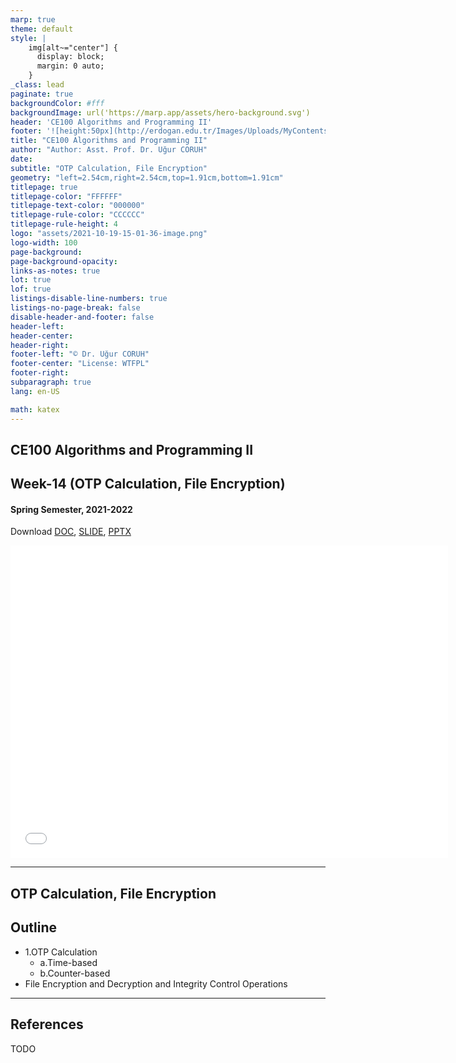 ```yaml
---
marp: true
theme: default
style: |
    img[alt~="center"] {
      display: block;
      margin: 0 auto;
    }
_class: lead
paginate: true
backgroundColor: #fff
backgroundImage: url('https://marp.app/assets/hero-background.svg')
header: 'CE100 Algorithms and Programming II'
footer: '![height:50px](http://erdogan.edu.tr/Images/Uploads/MyContents/L_379-20170718142719217230.jpg) RTEU CE100 Week-14'
title: "CE100 Algorithms and Programming II"
author: "Author: Asst. Prof. Dr. Uğur CORUH"
date:
subtitle: "OTP Calculation, File Encryption"
geometry: "left=2.54cm,right=2.54cm,top=1.91cm,bottom=1.91cm"
titlepage: true
titlepage-color: "FFFFFF"
titlepage-text-color: "000000"
titlepage-rule-color: "CCCCCC"
titlepage-rule-height: 4
logo: "assets/2021-10-19-15-01-36-image.png"
logo-width: 100 
page-background:
page-background-opacity:
links-as-notes: true
lot: true
lof: true
listings-disable-line-numbers: true
listings-no-page-break: false
disable-header-and-footer: false
header-left:
header-center:
header-right:
footer-left: "© Dr. Uğur CORUH"
footer-center: "License: WTFPL"
footer-right:
subparagraph: true
lang: en-US 

math: katex
---
```


<!-- _backgroundColor: aquq -->

<!-- _color: orange -->

<!-- paginate: false -->

## CE100 Algorithms and Programming II

## Week-14 (OTP Calculation, File Encryption)

#### Spring Semester, 2021-2022

Download [DOC](ce100-week-14-otp.en.md_doc.pdf), [SLIDE](ce100-week-14-otp.en.md_slide.pdf), [PPTX](ce100-week-14-otp.en.md_slide.pptx)

<iframe width=700, height=500 frameBorder=0 src="../ce100-week-14-otp.en.md_slide.html"></iframe>

---

<!-- paginate: true -->

## OTP Calculation, File Encryption

## Outline
 - 1.OTP Calculation 
	 - a.Time-based 
	 - b.Counter-based 
 - File Encryption and Decryption and Integrity Control Operations

---

## References

TODO
